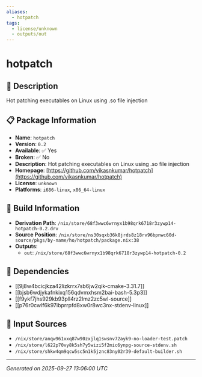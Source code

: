 ```yaml
---
aliases:
  - hotpatch
tags:
  - license/unknown
  - outputs/out
---
```


# hotpatch

## 📝 Description

Hot patching executables on Linux using .so file injection

## 📋 Package Information

- **Name**: `hotpatch`
- **Version**: `0.2`
- **Available**: ✅ Yes
- **Broken**: ✅ No
- **Description**: Hot patching executables on Linux using .so file injection
- **Homepage**: [https://github.com/vikasnkumar/hotpatch](https://github.com/vikasnkumar/hotpatch)
- **License**: `unknown`
- **Platforms**: `i686-linux`, `x86_64-linux`

## 🔧 Build Information

- **Derivation Path**: `/nix/store/68f3wwc6wrnyx1b98qrk6718r3zywp14-hotpatch-0.2.drv`
- **Source Position**: `/nix/store/ns30sqxb36k8jrds8z18rv96bpnwc60d-source/pkgs/by-name/ho/hotpatch/package.nix:38`
- **Outputs**:
  - `out`:  `/nix/store/68f3wwc6wrnyx1b98qrk6718r3zywp14-hotpatch-0.2`

## 🔗 Dependencies

- [[9j8w4bcicjkza42lizkrrx7sb6jw2qik-cmake-3.31.7]]
- [[bjsb6wdjykafnkixq156qdvmxhsm2bai-bash-5.3p3]]
- [[f9ykf7jhs929kb93pll4rz2lmz2zc5wl-source]]
- [[p76r0cwlf6k97ibprrpfd8xw0r8wc3nx-stdenv-linux]]

## 📁 Input Sources

- `/nix/store/anqw961xxq87w90zxjlq1swsnv72ayk9-no-loader-test.patch`
- `/nix/store/l622p70vy8k5sh7y5wizi5f2mic6ynpg-source-stdenv.sh`
- `/nix/store/shkw4qm9qcw5sc5n1k5jznc83ny02r39-default-builder.sh`

---
*Generated on 2025-09-27 13:06:00 UTC*
